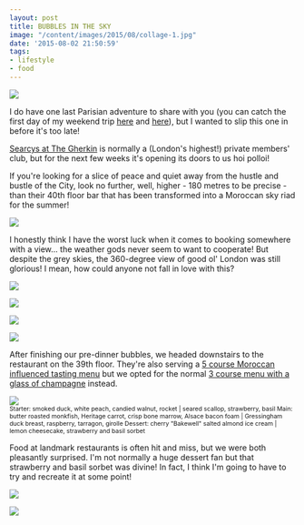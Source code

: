 ```yaml
---
layout: post
title: BUBBLES IN THE SKY
image: "/content/images/2015/08/collage-1.jpg"
date: '2015-08-02 21:50:59'
tags:
- lifestyle
- food
---
```


![](/content/images/2015/08/collage.jpg)

I do have one last Parisian adventure to share with you (you can catch the first day of my weekend trip <a href="http://www.lingyeungb.com/merci-paris/" target="_blank">here</a> and <a href="http://www.lingyeungb.com/summer-strolls-in-paris/" target="_blank">here</a>), but I wanted to slip this one in before it's too late!

<a href="http://www.searcysthegherkin.co.uk/" target="_blank">Searcys at The Gherkin</a> is normally a (London's highest!) private members' club, but for the next few weeks it's opening its doors to us hoi polloi!

If you're looking for a slice of peace and quiet away from the hustle and bustle of the City, look no further, well, higher - 180 metres to be precise - than their 40th floor bar that has been transformed into a Moroccan sky riad for the summer!

![](/content/images/2015/08/IMG_2711.jpg)

I honestly think I have the worst luck when it comes to booking somewhere with a view... the weather gods never seem to want to cooperate! But despite the grey skies, the 360-degree view of good ol' London was still glorious! I mean, how could anyone not fall in love with this?

![](/content/images/2015/08/_MG_2262.jpg)

![](/content/images/2015/08/_MG_2260.jpg)

![](/content/images/2015/08/_MG_2267.jpg)

![](/content/images/2015/08/collage3-1.jpg)

After finishing our pre-dinner bubbles, we headed downstairs to the restaurant on the 39th floor. They're also serving a <a href="http://www.searcysthegherkin.co.uk/Gherkin_Restaurant_Menu.pdf" target="_blank">5 course Moroccan influenced tasting menu</a> but we opted for the normal <a href="http://www.bookatable.co.uk/searcys-at-the-gherkin-aldgate-fenchurch-street-tower-hill-london?lcid=102726&pid=82111&indirect=226&utm_source=UKStarDeal&utm_medium=email&utm_campaign=LondonStarDealGherkin24072015&csm=535510632&csc=697655&csa=682303002&csu=697709" target="_blank">3 course menu with a glass of champagne</a> instead.

<img src="/content/images/2015/08/collage2.jpg"/><span style="display:block; text-align: left; margin:0; padding: 0; font-size:8pt;">Starter: smoked duck, white peach, candied walnut, rocket | seared scallop, strawberry, basil
Main: butter roasted monkfish, Heritage carrot, crisp bone marrow, Alsace bacon foam | Gressingham duck breast, raspberry, tarragon, girolle
Dessert: cherry "Bakewell" salted almond ice cream | lemon cheesecake, strawberry and basil sorbet</a></span>

Food at landmark restaurants is often hit and miss, but we were both pleasantly surprised. I'm not normally a huge dessert fan but that strawberry and basil sorbet was divine! In fact, I think I'm going to have to try and recreate it at some point!

![](/content/images/2015/08/_MG_2284.jpg)

![](/content/images/2015/08/_MG_2286.jpg)